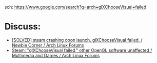 sch: https://www.google.com/search?q=arch+glXChooseVisual+failed

# Discuss:
- [[SOLVED] steam crashing opon launch, glXChooseVisual failed. / Newbie Corner / Arch Linux Forums](https://bbs.archlinux.org/viewtopic.php?id=302629)
- [Steam: "glXChooseVisual failed," other OpenGL software unaffected / Multimedia and Games / Arch Linux Forums](https://bbs.archlinux.org/viewtopic.php?id=301374)
